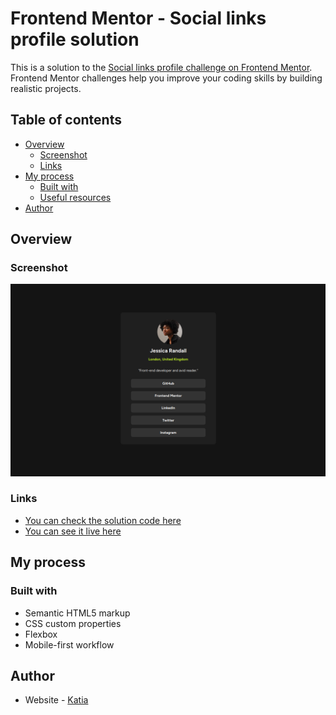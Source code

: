 # Frontend Mentor - Social links profile solution

This is a solution to the [Social links profile challenge on Frontend Mentor](https://www.frontendmentor.io/challenges/social-links-profile-UG32l9m6dQ). Frontend Mentor challenges help you improve your coding skills by building realistic projects.

## Table of contents

- [Overview](#overview)
  - [Screenshot](#screenshot)
  - [Links](#links)
- [My process](#my-process)
  - [Built with](#built-with)
  - [Useful resources](#useful-resources)
- [Author](#author)

## Overview

### Screenshot

![Design preview for the QR code component coding challenge](/assets/images/Social-links-screenshot.png)

### Links

- [You can check the solution code here](https://github.com/KatiaGhezali/Social-links-profile)
- [You can see it live here](https://social-links-profile-fontendm.vercel.app/)

## My process

### Built with

- Semantic HTML5 markup
- CSS custom properties
- Flexbox
- Mobile-first workflow

## Author

- Website - [Katia](https://katia-ghezali.vercel.app/)
